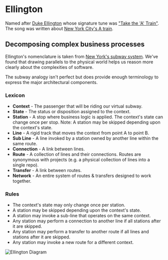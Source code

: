# Ellington

Named after [Duke Ellington](http://www.dukeellington.com/) whose signature tune was ["Take the 'A' Train"](http://en.wikipedia.org/wiki/Take_the_%22A%22_Train).
The song was written about [New York City's A train](http://en.wikipedia.org/wiki/A_%28New_York_City_Subway_service%29).

## Decomposing complex business processes

Ellington's nomenclature is taken from [New York's subway system](http://en.wikipedia.org/wiki/New_York_City_Subway).
We've found that drawing parallels to the physical world helps us reason 
more clearly about the complexities of software.

The subway analogy isn't perfect but does provide enough terminology to express the major architectural components.

### Lexicon

- **Context** - The passenger that will be riding our virtual subway.
- **State** - The status or disposition assigned to the context.
- **Station** - A stop where business logic is applied. 
                The context's state can change once per stop.
                Note: A station may be skipped depending upon the context's state.
- **Line** - A rigid track that moves the context from point A to point B.
- **Sub Line** - A line invoked by a station owned by another line within the same route.
- **Connection** - A link between lines.
- **Route** - A collection of lines and their connections.
              Routes are synonymous with projects 
              (e.g. a physical collection of lines into a single repo).
- **Transfer** - A link between routes.
- **Network** - An entire system of routes & transfers designed to work together.

### Rules

- The context's state may only change once per station.
- A station may be skipped depending upon the context's state. 
- A station may invoke a sub-line that operates on the same context.
- Any station may perform a connection to another line if all stations after it are skipped.
- Any station may perform a transfer to another route if all lines and stations after it are skipped.
- Any station may invoke a new route for a different context.


![Ellington Diagram](https://raw.github.com/hopsoft/ellington/master/doc/diagram.png)
